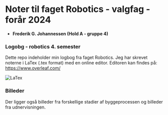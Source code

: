 # Noter til faget Robotics - valgfag - forår 2024

- **Frederik G. Johannessen (Hold A - gruppe 4)**

### Logobg - robotics 4. semester

Dette repo indeholder min logbog fra faget Robotics. Jeg har skrevet noterne i LaTex (.tex format) med en online editor.
Editoren kan findes på:
https://www.overleaf.com/

![LaTex](https://img.shields.io/badge/LaTeX-%23000000?style=flat-square&logo=latex&logoColor=white)

### Billeder

Der ligger også billeder fra forskellige stadier af byggeprocessen og billeder fra udnervisningen. 


